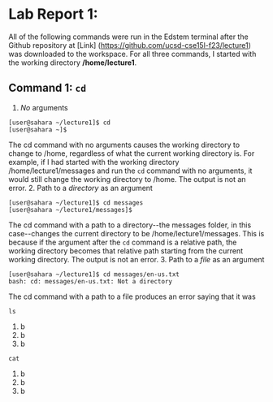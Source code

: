 # Lab Report 1:

All of the following commands were run in the Edstem terminal after the Github repository at [Link] (https://github.com/ucsd-cse15l-f23/lecture1) was downloaded to the workspace. For all three commands, I started with the working directory **/home/lecture1**.

## Command 1: `cd`

1. *No* arguments
```
[user@sahara ~/lecture1]$ cd
[user@sahara ~]$
```
The cd command with no arguments causes the working directory to change to /home, regardless of what the current working directory is. For example, if I had started with the working directory /home/lecture1/messages and run the `cd` command with no arguments,
it would still change the working directory to /home. The output is not an error.
2. Path to a *directory* as an argument
```
[user@sahara ~/lecture1]$ cd messages
[user@sahara ~/lecture1/messages]$ 
```
The cd command with a path to a directory--the messages folder, in this case--changes the current directory to be /home/lecture1/messages. This is because if the argument after the `cd` command is a relative path, the working directory becomes that relative path
starting from the current working directory. The output is not an error.
3. Path to a *file* as an argument
```
[user@sahara ~/lecture1]$ cd messages/en-us.txt
bash: cd: messages/en-us.txt: Not a directory
```
The cd command with a path to a file produces an error saying that it was 

`ls`

1. b
2. b
3. b

`cat`

1. b
2. b
3. b
